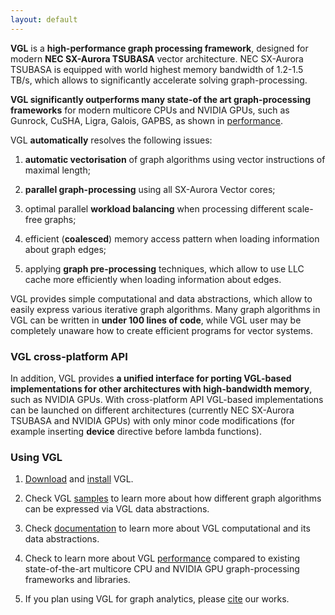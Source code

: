 ```yaml
---
layout: default
---
```


**VGL** is a **high-performance graph processing framework**, designed for modern **NEC SX-Aurora 
TSUBASA** vector architecture. 
NEC SX-Aurora TSUBASA is equipped with world highest memory bandwidth of 1.2-1.5 TB/s,
which allows to significantly accelerate solving graph-processing.

**VGL significantly outperforms many state-of the art graph-processing frameworks** for modern multicore
CPUs and NVIDIA GPUs, such as Gunrock, CuSHA, Ligra, Galois, GAPBS, as shown in [performance](./performance.html).

VGL **automatically** resolves the following issues:

1. **automatic vectorisation** of graph algorithms using vector instructions of maximal length;

2. **parallel graph-processing** using all SX-Aurora Vector cores;

3. optimal parallel **workload balancing** when processing different scale-free graphs;

4. efficient (**coalesced**) memory access pattern when loading information about graph edges;

5. applying **graph pre-processing** techniques, which allow to use LLC cache more efficiently when 
loading information about edges.


VGL provides simple computational and data abstractions, which allow to easily express various iterative graph algorithms. 
Many graph algorithms in VGL can be written in **under 100 lines of code**, while VGL user may be completely unaware how to
create efficient programs for vector systems.

### VGL cross-platform API

In addition, VGL provides **a unified interface for porting VGL-based implementations for other architectures with 
high-bandwidth memory**, such as NVIDIA GPUs. With cross-platform API VGL-based implementations can be launched 
on different architectures (currently NEC SX-Aurora TSUBASA and NVIDIA GPUs) with only minor code modifications 
(for example inserting __device__ directive before lambda functions).

### Using VGL

1. [Download](./VectorGraphLibrary.zip) and [install](./installation.html) VGL.

2. Check VGL [samples](./bfs_example.html) to learn more about how different graph algorithms 
can be expressed via VGL data abstractions.

3. Check [documentation](./documentation.html) to learn more about VGL computational and its data abstractions.

4. Check to learn more about VGL [performance](./performance.html) compared to existing state-of-the-art 
multicore CPU and NVIDIA GPU graph-processing frameworks and libraries.

5. If you plan using VGL for graph analytics, please [cite](./cite.html) our works. 
